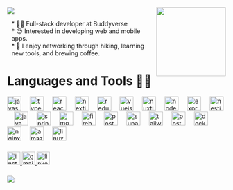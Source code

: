 <!-- ![header](https://capsule-render.vercel.app/api?type=waving&color=auto&height=300&section=header&text=Hello%20World!&fontSize=90) -->

<!--<h1 align="center">Hey , I'm Alex <img src="https://media.giphy.com/media/hvRJCLFzcasrR4ia7z/giphy.gif" width="35"> </h1> 
    

<div align="center">
 <img src="https://readme-typing-svg.herokuapp.com/?lines=Full-stack+web+developer👨‍💻;Based+in+Seoul,+South+Korea🇰🇷;Ask+me+about+JavaScript⚡️&color=cyan&center=true" />
</div>

<a href="https://www.youtube.com/watch?v=k-3Cppde1pU&ab_channel=Hanato">
  <img src="https://media.discordapp.net/attachments/1131451161837326487/1134471176270389278/IMG_9825.png" alt="a man has fallen in lego city" style="width: 100%;">
</a>

----

[![@alekseykimdev's Holopin board](https://holopin.me/alekseykimdev)](https://holopin.io/@alekseykimdev)

## 💻 Tech Stack:
![JavaScript](https://img.shields.io/badge/javascript-%23323330.svg?style=for-the-badge&logo=javascript&logoColor=%23F7DF1E) ![TypeScript](https://img.shields.io/badge/typescript-%23007ACC.svg?style=for-the-badge&logo=typescript&logoColor=white) ![Java](https://img.shields.io/badge/java-%23ED8B00.svg?style=for-the-badge&logo=java&logoColor=white) ![NodeJS](https://img.shields.io/badge/node.js-6DA55F?style=for-the-badge&logo=node.js&logoColor=white) ![Shell Script](https://img.shields.io/badge/shell_script-%23121011.svg?style=for-the-badge&logo=gnu-bash&logoColor=white) ![Express.js](https://img.shields.io/badge/express.js-%23404d59.svg?style=for-the-badge&logo=express&logoColor=%2361DAFB) ![Spring](https://img.shields.io/badge/spring-%236DB33F.svg?style=for-the-badge&logo=spring&logoColor=white)![React](https://img.shields.io/badge/react-%2320232a.svg?style=for-the-badge&logo=react&logoColor=%2361DAFB) ![Next JS](https://img.shields.io/badge/Next-black?style=for-the-badge&logo=next.js&logoColor=white) ![React Native](https://img.shields.io/badge/react_native-%2320232a.svg?style=for-the-badge&logo=react&logoColor=%2361DAFB) ![Socket.io](https://img.shields.io/badge/Socket.io-black?style=for-the-badge&logo=socket.io&badgeColor=010101) ![MongoDB](https://img.shields.io/badge/MongoDB-%234ea94b.svg?style=for-the-badge&logo=mongodb&logoColor=white) ![MariaDB](https://img.shields.io/badge/MariaDB-003545?style=for-the-badge&logo=mariadb&logoColor=white) ![Postgres](https://img.shields.io/badge/postgres-%23316192.svg?style=for-the-badge&logo=postgresql&logoColor=white) ![Docker](https://img.shields.io/badge/docker-%230db7ed.svg?style=for-the-badge&logo=docker&logoColor=white) ![Nginx](https://img.shields.io/badge/nginx-%23009639.svg?style=for-the-badge&logo=nginx&logoColor=white)
----





<h2 align="center">Hi, there! <img src="https://media.giphy.com/media/hvRJCLFzcasrR4ia7z/giphy.gif" width="30"> </h2> 

## Interests
-  Web and mobile app development
-  Hiking
-  Coffee Brewing
-  Gym Workouts

#### Open to Collaborate
- email : alex.romanovich.ak@gmail.com



  <h3 align="left">Hey 👋! My name is Alex!</h3>

###

<h5 align="left">Interests<br>-  Web and mobile app development<br>-  Hiking<br>-  Coffee Brewing<br>-  Gym Workouts</h5>

###
--->
<img src="https://capsule-render.vercel.app/api?type=venom&height=300&color=gradient&text=Hey!%20I'm%20Alex&fontAlign=50&reversal=false">

<img align="right" height="160" src="https://user-images.githubusercontent.com/74038190/212284087-bbe7e430-757e-4901-90bf-4cd2ce3e1852.gif"  />

   <p style="margin-left:10px;">
        * 🧑‍💻 Full-stack developer at Buddyverse<br>
        * 😍 Interested in developing web and mobile apps.<br>
        * 🌱 I enjoy networking through hiking, learning new tools, and brewing coffee.<br>
    </p>

###
 <h1>Languages and Tools 🧑‍💻</h1>
<div align="left">
  <img src="https://skillicons.dev/icons?i=js" height="32" alt="javascript logo"  />
  <img width="12" />
  <img src="https://skillicons.dev/icons?i=ts" height="32" alt="typescript logo"  />
  <img width="12" />
  <img src="https://cdn.jsdelivr.net/gh/devicons/devicon/icons/react/react-original.svg" height="32" alt="react logo"  />
  <img width="12" />
  <img src="https://skillicons.dev/icons?i=nextjs" height="32" alt="nextjs logo"  />
  <img width="12" />
  <img src="https://skillicons.dev/icons?i=redux" height="32" alt="redux logo"  />
  <img width="12" />
  <img src="https://cdn.jsdelivr.net/gh/devicons/devicon/icons/vuejs/vuejs-original.svg" height="32" alt="vuejs logo"  />
  <img width="12" />
  <img src="https://cdn.jsdelivr.net/gh/devicons/devicon/icons/nuxtjs/nuxtjs-original.svg" height="32" alt="nuxtjs logo"  />
  <img width="12" />
  <img src="https://cdn.simpleicons.org/nodedotjs/339933" height="32" alt="nodejs logo"  />
  <img width="12" />
  <img src="https://skillicons.dev/icons?i=express" height="32" alt="express logo"  />
  <img width="12" />
  <img src="https://cdn.simpleicons.org/nestjs/E0234E" height="32" alt="nestjs logo"  />
  <img width="12" />
  <img src="https://cdn.jsdelivr.net/gh/devicons/devicon/icons/java/java-original.svg" height="32" alt="java logo"  />
  <img width="12" />
  <img src="https://cdn.jsdelivr.net/gh/devicons/devicon/icons/spring/spring-original.svg" height="32" alt="spring logo"  />
  <img width="12" />
  <img src="https://skillicons.dev/icons?i=mongodb" height="32" alt="mongodb logo"  />
  <img width="12" />
  <img src="https://cdn.simpleicons.org/firebase/FFCA28" height="32" alt="firebase logo"  />
  <img width="12" />
  <img src="https://cdn.jsdelivr.net/gh/devicons/devicon/icons/postgresql/postgresql-original.svg" height="32" alt="postgresql logo"  />
  <img width="12" />
  <img src="https://cdn.simpleicons.org/supabase/3ECF8E" height="32" alt="supabase logo"  />
  <img width="12" />
  <img src="https://skillicons.dev/icons?i=tailwind" height="32" alt="tailwindcss logo"  />
  <img width="12" />
  <img src="https://skillicons.dev/icons?i=postman" height="32" alt="postman logo"  />
  <img width="12" />
  <img src="https://cdn.simpleicons.org/docker/2496ED" height="32" alt="docker logo"  />
  <img width="12" />
  <img src="https://cdn.jsdelivr.net/gh/devicons/devicon/icons/nginx/nginx-original.svg" height="32" alt="nginx logo"  />
  <img width="12" />
  <img src="https://skillicons.dev/icons?i=aws" height="32" alt="amazonwebservices logo"  />
  <img width="12" />
  <img src="https://cdn.jsdelivr.net/gh/devicons/devicon/icons/linux/linux-original.svg" height="32" alt="linux logo"  />
</div>


###

<div align="left">
  <a href="https://www.instagram.com/alex_kimr" target="_blank">
    <img src="https://img.shields.io/static/v1?message=Instagram&logo=instagram&label=&color=E4405F&logoColor=white&labelColor=&style=for-the-badge" height="30" alt="instagram logo"  />
  </a>
  <a href="mailto:alex.romanovich.ak@gmail.com" target="_blank">
    <img src="https://img.shields.io/static/v1?message=Gmail&logo=gmail&label=&color=D14836&logoColor=white&labelColor=&style=for-the-badge" height="30" alt="gmail logo"  />
  </a>
  <a href="https://www.linkedin.com/in/aleksey-kim-61a916195/overlay/urn:li:fsd_profilePosition:(ACoAAC3gOPYBTBDgaR1K9sX_rIQU-11bI_fIYpU,2229428424)/skill-associations-details/" target="_blank">
    <img src="https://img.shields.io/static/v1?message=LinkedIn&logo=linkedin&label=&color=0077B5&logoColor=white&labelColor=&style=for-the-badge" height="30" alt="linkedin logo"  />
  </a>
</div>


###
[![](https://visitcount.itsvg.in/api?id=alekseykim-dev&icon=0&color=0)](https://visitcount.itsvg.in)



<!-- Proudly created with GPRM ( https://gprm.itsvg.in ) -->
<!--![Snake animation](https://github.com/alekseykim-dev/alekseykim-dev/blob/output/github-contribution-grid-snake.svg)  -->

<!-- Proudly created with GPRM ( https://gprm.itsvg.in ) -->

<!-- ![Footer](https://capsule-render.vercel.app/api?type=waving&color=auto&height=200&section=footer) -->


<!-- Proudly created with GPRM ( https://gprm.itsvg.in ) -->
